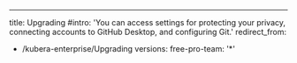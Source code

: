---
title: Upgrading 
#intro: 'You can access settings for protecting your privacy, connecting accounts to GitHub Desktop, and configuring Git.'
redirect_from:
  - /kubera-enterprise/Upgrading
versions:
  free-pro-team: '*'
